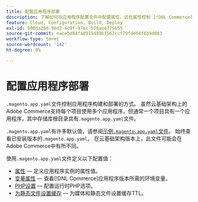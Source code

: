 ```yaml
---
title: 配置应用程序部署
description: 了解如何在应用程序配置文件中配置属性，这些属性控制 [!DNL Commerce] 应用程序构建和部署到云环境的方式。
feature: Cloud, Configuration, Build, Deploy
exl-id: 900da20d-98d2-4c9f-97ec-578aee775b55
source-git-commit: eace5d84fa0915489bf562ccf79fde04f6b9d083
workflow-type: tm+mt
source-wordcount: '142'
ht-degree: 0%

---
```


# 配置应用程序部署

`.magento.app.yaml`文件控制应用程序构建和部署的方式。 虽然云基础架构上的Adobe Commerce支持每个项目使用多个应用程序，但通常一个项目具有一个应用程序，其中存储库根目录具有`.magento.app.yaml`文件。

`.magento.app.yaml`有许多默认值，请参阅[示例`.magento.app.yaml`文件](https://github.com/magento/magento-cloud/blob/master/.magento.app.yaml)。 始终查看已安装版本的`.magento.app.yaml`。 在云基础架构版本上，此文件可能会在Adobe Commerce中有所不同。

使用`.magento.app.yaml`文件定义以下配置值：

- [属性](properties.md) — 定义应用程序实例的属性值。
- [变量属性](variables-property.md) — 查看[!DNL Commerce]应用程序版本所需的环境变量。
- [PHP设置](php-settings.md) — 配置运行时PHP选项。
- [为静态文件设置缓存](set-cache.md) — 为媒体和静态文件设置缓存TTL。
